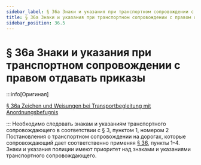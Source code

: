 ```yaml
---
sidebar_label: § 36a Знаки и указания при транспортном сопровождении с правом отдавать приказы
title: § 36a Знаки и указания при транспортном сопровождении с правом отдавать приказы
sidebar_position: 36.5
---
```


<VerifiedTranslationIcon />

# § 36a Знаки и указания при транспортном сопровождении с правом отдавать приказы

:::info[Оригинал]

[§ 36a Zeichen und Weisungen bei Transportbegleitung mit Anordnungsbefugnis](https://www.gesetze-im-internet.de/stvo_2013/__36a.html)

:::
Необходимо следовать знакам и указаниям транспортного сопровождающего в соответствии с § 3, пунктом 1, номером 2 
Постановления о транспортном сопровождении на дорогах, которые сопровождающий дает соответственно применяя [§ 36](/docs/signs-structures/police-signs), пункты 1–4.  
Знаки и указания полиции имеют приоритет над знаками и указаниями транспортного сопровождающего.
